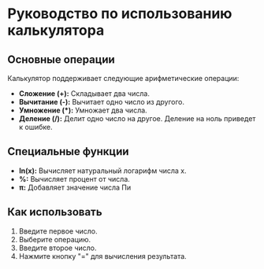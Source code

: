 # Руководство по использованию калькулятора

## Основные операции

Калькулятор поддерживает следующие арифметические операции:

-   **Сложение (+):** Складывает два числа.
-   **Вычитание (-):** Вычитает одно число из другого.
-   **Умножение (*):** Умножает два числа.
-   **Деление (/):** Делит одно число на другое. Деление на ноль приведет к ошибке.

## Специальные функции

-   **ln(x):** Вычисляет натуральный логарифм числа x.
-   **%:** Вычисляет процент от числа.
-   **π:** Добавляет значение числа Пи

## Как использовать

1.  Введите первое число.
2.  Выберите операцию.
3.  Введите второе число.
4.  Нажмите кнопку "=" для вычисления результата.
